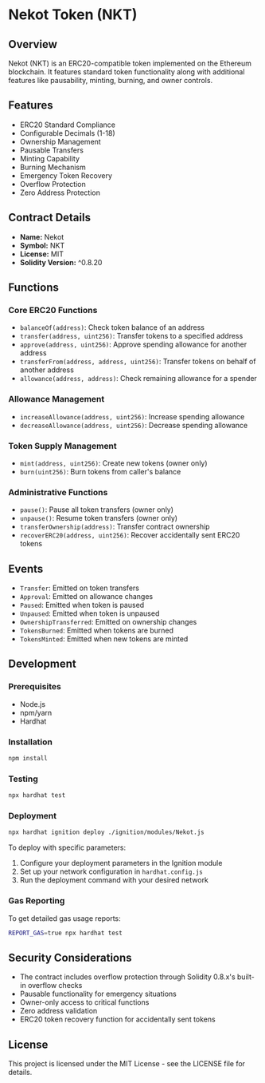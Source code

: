 # Nekot Token (NKT)

## Overview

Nekot (NKT) is an ERC20-compatible token implemented on the Ethereum blockchain. It features standard token functionality along with additional features like pausability, minting, burning, and owner controls.

## Features

-   ERC20 Standard Compliance
-   Configurable Decimals (1-18)
-   Ownership Management
-   Pausable Transfers
-   Minting Capability
-   Burning Mechanism
-   Emergency Token Recovery
-   Overflow Protection
-   Zero Address Protection

## Contract Details

-   **Name:** Nekot
-   **Symbol:** NKT
-   **License:** MIT
-   **Solidity Version:** ^0.8.20

## Functions

### Core ERC20 Functions

-   `balanceOf(address)`: Check token balance of an address
-   `transfer(address, uint256)`: Transfer tokens to a specified address
-   `approve(address, uint256)`: Approve spending allowance for another address
-   `transferFrom(address, address, uint256)`: Transfer tokens on behalf of another address
-   `allowance(address, address)`: Check remaining allowance for a spender

### Allowance Management

-   `increaseAllowance(address, uint256)`: Increase spending allowance
-   `decreaseAllowance(address, uint256)`: Decrease spending allowance

### Token Supply Management

-   `mint(address, uint256)`: Create new tokens (owner only)
-   `burn(uint256)`: Burn tokens from caller's balance

### Administrative Functions

-   `pause()`: Pause all token transfers (owner only)
-   `unpause()`: Resume token transfers (owner only)
-   `transferOwnership(address)`: Transfer contract ownership
-   `recoverERC20(address, uint256)`: Recover accidentally sent ERC20 tokens

## Events

-   `Transfer`: Emitted on token transfers
-   `Approval`: Emitted on allowance changes
-   `Paused`: Emitted when token is paused
-   `Unpaused`: Emitted when token is unpaused
-   `OwnershipTransferred`: Emitted on ownership changes
-   `TokensBurned`: Emitted when tokens are burned
-   `TokensMinted`: Emitted when new tokens are minted

## Development

### Prerequisites

-   Node.js
-   npm/yarn
-   Hardhat

### Installation

```bash
npm install
```

### Testing

```bash
npx hardhat test
```

### Deployment

```bash
npx hardhat ignition deploy ./ignition/modules/Nekot.js
```

To deploy with specific parameters:

1. Configure your deployment parameters in the Ignition module
2. Set up your network configuration in `hardhat.config.js`
3. Run the deployment command with your desired network

### Gas Reporting

To get detailed gas usage reports:

```bash
REPORT_GAS=true npx hardhat test
```

## Security Considerations

-   The contract includes overflow protection through Solidity 0.8.x's built-in overflow checks
-   Pausable functionality for emergency situations
-   Owner-only access to critical functions
-   Zero address validation
-   ERC20 token recovery function for accidentally sent tokens

## License

This project is licensed under the MIT License - see the LICENSE file for details.
